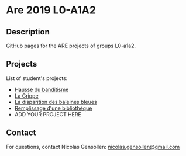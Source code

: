 # Are 2019 L0-A1A2

## Description

GitHub pages for the ARE projects of groups L0-a1a2.

## Projects

List of student's projects:

- [Hausse du banditisme](https://are2019-l0-a1a2.github.io/hausse_banditisme/)
- [La Grippe](https://are2019-l0-a1a2.github.io/ARE-la-Grippe/)
- [La disparition des baleines bleues](https://are2019-l0-a1a2.github.io/Les-baleines-bleues/)
- [Remplissage d'une bibliothèque](https://are2019-l0-a1a2.github.io/mandri/)
- ADD YOUR PROJECT HERE

## Contact

For questions, contact Nicolas Gensollen: nicolas.gensollen@gmail.com
